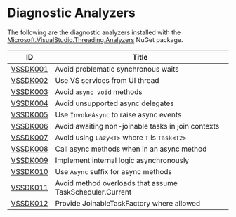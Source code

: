 # Diagnostic Analyzers

The following are the diagnostic analyzers installed with the [Microsoft.VisualStudio.Threading.Analyzers][1]
NuGet package.

ID | Title
---- | ---
[VSSDK001](VSSDK001.md) | Avoid problematic synchronous waits
[VSSDK002](VSSDK002.md) | Use VS services from UI thread
[VSSDK003](VSSDK003.md) | Avoid `async void` methods
[VSSDK004](VSSDK004.md) | Avoid unsupported async delegates
[VSSDK005](VSSDK005.md) | Use `InvokeAsync` to raise async events
[VSSDK006](VSSDK006.md) | Avoid awaiting non-joinable tasks in join contexts
[VSSDK007](VSSDK007.md) | Avoid using `Lazy<T>` where `T` is `Task<T2>`
[VSSDK008](VSSDK008.md) | Call async methods when in an async method
[VSSDK009](VSSDK009.md) | Implement internal logic asynchronously
[VSSDK010](VSSDK010.md) | Use `Async` suffix for async methods
[VSSDK011](VSSDK011.md) | Avoid method overloads that assume TaskScheduler.Current
[VSSDK012](VSSDK012.md) | Provide JoinableTaskFactory where allowed

[1]: https://nuget.org/packages/microsoft.visualstudio.threading.analyzers
